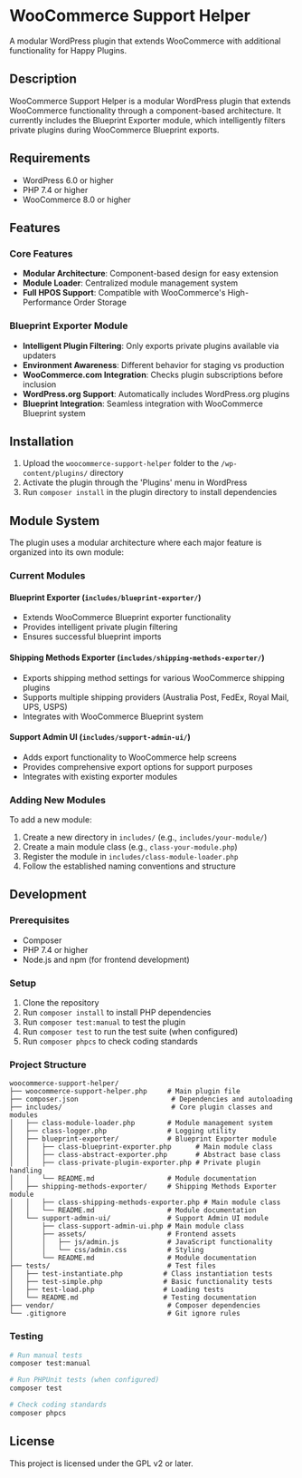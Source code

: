 # WooCommerce Support Helper

A modular WordPress plugin that extends WooCommerce with additional functionality for Happy Plugins.

## Description

WooCommerce Support Helper is a modular WordPress plugin that extends WooCommerce functionality through a component-based architecture. It currently includes the Blueprint Exporter module, which intelligently filters private plugins during WooCommerce Blueprint exports.

## Requirements

- WordPress 6.0 or higher
- PHP 7.4 or higher
- WooCommerce 8.0 or higher

## Features

### Core Features
- **Modular Architecture**: Component-based design for easy extension
- **Module Loader**: Centralized module management system
- **Full HPOS Support**: Compatible with WooCommerce's High-Performance Order Storage

### Blueprint Exporter Module
- **Intelligent Plugin Filtering**: Only exports private plugins available via updaters
- **Environment Awareness**: Different behavior for staging vs production
- **WooCommerce.com Integration**: Checks plugin subscriptions before inclusion
- **WordPress.org Support**: Automatically includes WordPress.org plugins
- **Blueprint Integration**: Seamless integration with WooCommerce Blueprint system

## Installation

1. Upload the `woocommerce-support-helper` folder to the `/wp-content/plugins/` directory
2. Activate the plugin through the 'Plugins' menu in WordPress
3. Run `composer install` in the plugin directory to install dependencies

## Module System

The plugin uses a modular architecture where each major feature is organized into its own module:

### Current Modules

#### Blueprint Exporter (`includes/blueprint-exporter/`)
- Extends WooCommerce Blueprint exporter functionality
- Provides intelligent private plugin filtering
- Ensures successful blueprint imports

#### Shipping Methods Exporter (`includes/shipping-methods-exporter/`)
- Exports shipping method settings for various WooCommerce shipping plugins
- Supports multiple shipping providers (Australia Post, FedEx, Royal Mail, UPS, USPS)
- Integrates with WooCommerce Blueprint system

#### Support Admin UI (`includes/support-admin-ui/`)
- Adds export functionality to WooCommerce help screens
- Provides comprehensive export options for support purposes
- Integrates with existing exporter modules

### Adding New Modules

To add a new module:

1. Create a new directory in `includes/` (e.g., `includes/your-module/`)
2. Create a main module class (e.g., `class-your-module.php`)
3. Register the module in `includes/class-module-loader.php`
4. Follow the established naming conventions and structure

## Development

### Prerequisites

- Composer
- PHP 7.4 or higher
- Node.js and npm (for frontend development)

### Setup

1. Clone the repository
2. Run `composer install` to install PHP dependencies
3. Run `composer test:manual` to test the plugin
4. Run `composer test` to run the test suite (when configured)
5. Run `composer phpcs` to check coding standards

### Project Structure

```
woocommerce-support-helper/
├── woocommerce-support-helper.php     # Main plugin file
├── composer.json                       # Dependencies and autoloading
├── includes/                           # Core plugin classes and modules
│   ├── class-module-loader.php        # Module management system
│   ├── class-logger.php               # Logging utility
│   ├── blueprint-exporter/            # Blueprint Exporter module
│   │   ├── class-blueprint-exporter.php      # Main module class
│   │   ├── class-abstract-exporter.php       # Abstract base class
│   │   ├── class-private-plugin-exporter.php # Private plugin handling
│   │   └── README.md                  # Module documentation
│   ├── shipping-methods-exporter/     # Shipping Methods Exporter module
│   │   ├── class-shipping-methods-exporter.php # Main module class
│   │   └── README.md                  # Module documentation
│   └── support-admin-ui/              # Support Admin UI module
│       ├── class-support-admin-ui.php # Main module class
│       ├── assets/                    # Frontend assets
│       │   ├── js/admin.js            # JavaScript functionality
│       │   └── css/admin.css          # Styling
│       └── README.md                  # Module documentation
├── tests/                             # Test files
│   ├── test-instantiate.php          # Class instantiation tests
│   ├── test-simple.php               # Basic functionality tests
│   ├── test-load.php                 # Loading tests
│   └── README.md                     # Testing documentation
├── vendor/                            # Composer dependencies
└── .gitignore                         # Git ignore rules
```

### Testing

```bash
# Run manual tests
composer test:manual

# Run PHPUnit tests (when configured)
composer test

# Check coding standards
composer phpcs
```

## License

This project is licensed under the GPL v2 or later.
